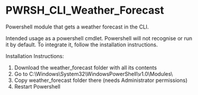 # PWRSH_CLI_Weather_Forecast
Powershell module that gets a weather forecast in the CLI.

Intended usage as a powershell cmdlet. Powershell will not recognise or run it by default. To integrate it, follow the installation instructions.

Installation Instructions:
1) Download the weather_forecast folder with all its contents
2) Go to C:\Windows\System32\WindowsPowerShell\v1.0\Modules\
3) Copy weather_forecast folder there (needs Administrator permissions)
4) Restart Powershell